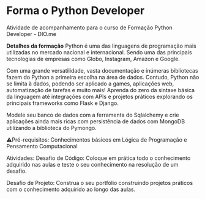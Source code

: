 # Forma o Python Developer
Atividade de acompanhamento para o curso de Formação Python Developer - DIO.me

<b>Detalhes da formação</b>
Python é uma das linguagens de programação mais utilizadas no mercado nacional e internacional. Sendo uma das principais tecnologias de empresas como Globo, Instagram, Amazon e Google.

Com uma grande versatilidade, vasta documentação e inúmeras bibliotecas fazem do Python a primeira escolha na área de dados. Contudo, Python não se limita à dados, podendo ser aplicado a games, aplicações web, automatização de tarefas e muito mais! Aprenda do zero da sintaxe básica da linguagem até integrações com APIs e projetos práticos explorando os principais frameworks como Flask e Django.

Modele seu banco de dados com a ferramenta do Sqlalchemy e crie aplicações ainda mais ricas com persistência de dados com MongoDB utilizando a biblioteca do Pymongo.

⚠️Pré-requisitos: Conhecimentos básicos em Lógica de Programação e Pensamento Computacional

Atividades:
Desafio de Código: Coloque em prática todo o conhecimento adquirido nas aulas e teste o seu conhecimento na resolução de um desafio.

Desafio de Projeto: Construa o seu portfólio construindo projetos práticos com o conhecimento adquirido ao longo das aulas.
